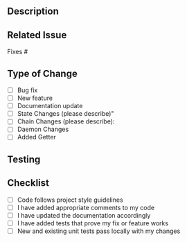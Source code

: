 ## Description
<!-- Provide a brief summary of the changes in this PR -->

## Related Issue
<!-- Link to the issue this PR addresses, if applicable -->
Fixes #

## Type of Change
<!-- Mark the appropriate option with an "x" -->
- [ ] Bug fix
- [ ] New feature
- [ ] Documentation update
- [ ] State Changes (please describe)"
- [ ] Chain Changes (please describe):
- [ ] Daemon Changes
- [ ] Added Getter

## Testing
<!-- Describe the tests you've performed or added to verify your changes -->

## Checklist
<!-- Mark completed items with an "x" -->
- [ ] Code follows project style guidelines
- [ ] I have added appropriate comments to my code
- [ ] I have updated the documentation accordingly
- [ ] I have added tests that prove my fix or feature works
- [ ] New and existing unit tests pass locally with my changes